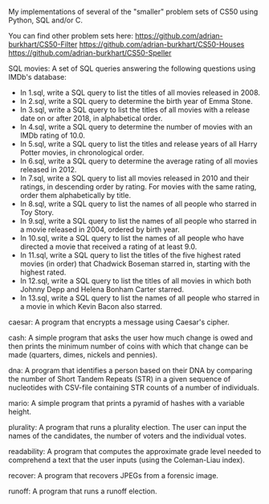 My implementations of several of the "smaller" problem sets of CS50 using Python, SQL and/or C.

You can find other problem sets here:
https://github.com/adrian-burkhart/CS50-Filter
https://github.com/adrian-burkhart/CS50-Houses
https://github.com/adrian-burkhart/CS50-Speller

SQL movies:
A set of SQL queries answering the following questions using IMDb's database:

- In 1.sql, write a SQL query to list the titles of all movies released in 2008.
- In 2.sql, write a SQL query to determine the birth year of Emma Stone.
- In 3.sql, write a SQL query to list the titles of all movies with a release date on or after 2018, in alphabetical order.
- In 4.sql, write a SQL query to determine the number of movies with an IMDb rating of 10.0.
- In 5.sql, write a SQL query to list the titles and release years of all Harry Potter movies, in chronological order.
- In 6.sql, write a SQL query to determine the average rating of all movies released in 2012.
- In 7.sql, write a SQL query to list all movies released in 2010 and their ratings, in descending order by rating. For movies with the same rating, order them alphabetically by title.
- In 8.sql, write a SQL query to list the names of all people who starred in Toy Story.
- In 9.sql, write a SQL query to list the names of all people who starred in a movie released in 2004, ordered by birth year.
- In 10.sql, write a SQL query to list the names of all people who have directed a movie that received a rating of at least 9.0.
- In 11.sql, write a SQL query to list the titles of the five highest rated movies (in order) that Chadwick Boseman starred in, starting with the highest rated.
- In 12.sql, write a SQL query to list the titles of all movies in which both Johnny Depp and Helena Bonham Carter starred.
- In 13.sql, write a SQL query to list the names of all people who starred in a movie in which Kevin Bacon also starred.

caesar:
A program that encrypts a message using Caesar's cipher.

cash:
A simple program that asks the user how much change is owed and then prints the minimum number of coins with which that change can be made (quarters, dimes, nickels and pennies).

dna:
A program that identifies a person based on their DNA by comparing the number of Short Tandem Repeats (STR) in a given sequence of nucleotides with CSV-file containing STR counts of a number of individuals. 

mario:
A simple program that prints a pyramid of hashes with a variable height.

plurality:
A program that runs a plurality election. The user can input the names of the candidates, the number of voters and the individual votes.

readability:
A program that computes the approximate grade level needed to comprehend a text that the user inputs (using the Coleman-Liau index).

recover:
A program that recovers JPEGs from a forensic image.

runoff:
A program that runs a runoff election.
